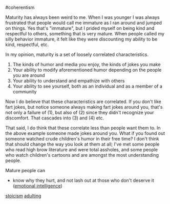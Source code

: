 \#coherentism

Maturity has always been weird to me. When I was younger I was always frustrated that people would call me immature as I ran around and jumped on things. Yes that's "immature", but I prided myself on being kind and respectful to others, something that is very mature. When people called my silly behavior immature, it felt like they were discounting my ability to be kind, respectful, etc.

In my opinion, maturity is a set of loosely correlated characteristics.

1. The kinds of humor and media you enjoy, the kinds of jokes you make
1. Your ability to modify aforementioned humor depending on the people you are around
1. Your ability to understand and empathize with others
1. Your ability to see yourself, both as an individual and as a member of a community

Now I do believe that these characteristics are correlated. If you don't like fart jokes, but notice someone always making fart jokes around you, that's not only a failure of (1), but also of (2) since they didn't recognize your discomfort. That cascades into (3) and (4) etc.

That said, I do think that these correlate less than people want them to. In the above example someone made jokes around you. What if you found out someone watched crude children's humor in their free time? I don't think that should change the way you look at them at all; I've met some people who read high brow literature and were total assholes, and some people who watch children's cartoons and are amongst the most understanding people.

Mature people can

* know why they hurt, and not lash out at those who don't deserve it ([emotional intelligence](emotional%20intelligence.md))

[stoicism](stoicism.md) [adulting](adulting.md)
